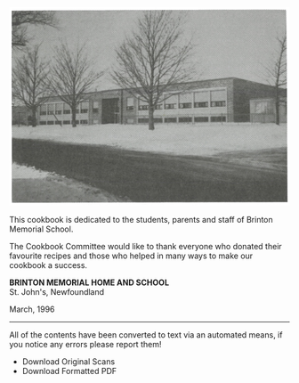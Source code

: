 ![](./school.jpg)

This cookbook is dedicated to the students, parents and staff of Brinton Memorial School.

The Cookbook Committee would like to thank everyone who donated their favourite recipes and those who helped in many ways to make our cookbook a success.

**BRINTON MEMORIAL HOME AND SCHOOL**<br/>
St. John's, Newfoundland

March, 1996

---

All of the contents have been converted to text via an automated means, if you notice any errors please report them!

- Download Original Scans
- Download Formatted PDF